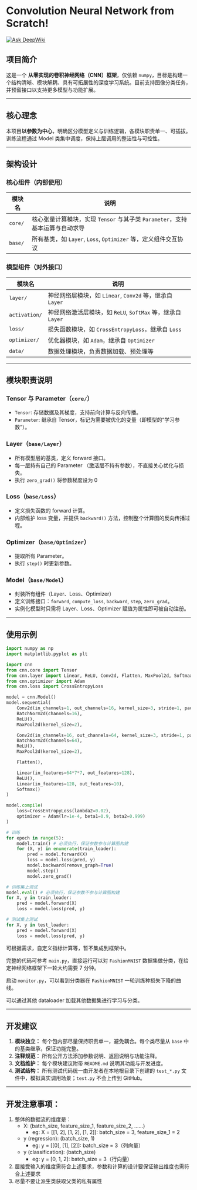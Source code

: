 # Convolution Neural Network from Scratch!
[![Ask DeepWiki](https://deepwiki.com/badge.svg)](https://deepwiki.com/Yishanka/CNN_from_scratch)

## 项目简介
这是一个 **从零实现的卷积神经网络（CNN）框架**，仅依赖 `numpy`，目标是构建一个结构清晰、模块解耦、具有可拓展性的深度学习系统。目前支持图像分类任务，并预留接口以支持更多模型与功能扩展。

---

## 核心理念

本项目**以参数为中心**，明确区分模型定义与训练逻辑，各模块职责单一、可插拔。训练流程通过 Model 类集中调度，保持上层调用的整洁性与可控性。

---

## 架构设计

### 核心组件（内部使用）
| 模块名 | 说明 |
|--------|------|
| `core/` | 核心张量计算模块，实现 `Tensor` 与其子类 `Parameter`，支持基本运算与自动求导 |
| `base/` | 所有基类，如 `Layer`, `Loss`, `Optimizer` 等，定义组件交互协议 |

### 模型组件（对外接口）
| 模块名 | 说明 |
|--------|------|
| `layer/` | 神经网络层模块，如 `Linear`, `Conv2d` 等，继承自 `Layer` |
| `activation/` | 神经网络激活层模块，如 `ReLU`, `SoftMax` 等，继承自 `Layer` |
| `loss/` | 损失函数模块，如 `CrossEntropyLoss`，继承自 `Loss` |
| `optimizer/` | 优化器模块，如 `Adam`，继承自 `Optimizer` |
| `data/` | 数据处理模块，负责数据加载、预处理等 |

---

## 模块职责说明

### Tensor 与 Parameter（`core/`）
- `Tensor`: 存储数据及其梯度，支持前向计算与反向传播。
- `Parameter`: 继承自 Tensor，标记为需要被优化的变量（即模型的“学习参数”）。

### Layer（`base/Layer`）
- 所有模型层的基类，定义 forward 接口。
- 每一层持有自己的 Parameter （激活层不持有参数），不直接关心优化与损失。
- 执行 `zero_grad()` 将参数梯度设为 0

### Loss（`base/Loss`）
- 定义损失函数的 forward 计算。
- 内部维护 loss 变量，并提供 `backward()` 方法，控制整个计算图的反向传播过程。

### Optimizer（`base/Optimizer`）
- 提取所有 Parameter。
- 执行 `step()` 时更新参数。

### Model（`base/Model`）
- 封装所有组件（Layer、Loss、Optimizer）
- 定义训练接口：`forward`, `compute_loss`, `backward`, `step`, `zero_grad`。
- 实例化模型时只需将 Layer、Loss、Optimizer 赋值为属性即可被自动注册。

---

## 使用示例
```python
import numpy as np
import matplotlib.pyplot as plt

import cnn
from cnn.core import Tensor
from cnn.layer import Linear, ReLU, Conv2d, Flatten, MaxPool2d, Softmax, BatchNorm2d
from cnn.optimizer import Adam
from cnn.loss import CrossEntropyLoss

model = cnn.Model()
model.sequential(
    Conv2d(in_channels=1, out_channels=16, kernel_size=3, stride=1, padding=1),
    BatchNorm2d(channels=16),
    ReLU(),
    MaxPool2d(kernel_size=2),

    Conv2d(in_channels=16, out_channels=64, kernel_size=3, stride=1, padding=1),
    BatchNorm2d(channels=64),
    ReLU(),
    MaxPool2d(kernel_size=2),

    Flatten(),

    Linear(in_features=64*7*7, out_features=128),
    ReLU(),
    Linear(in_features=128, out_features=10),
    Softmax()
)

model.compile(
    loss=CrossEntropyLoss(lambda2=0.02),
    optimizer = Adam(lr=1e-4, beta1=0.9, beta2=0.999)
)

# 训练
for epoch in range(5):
    model.train() # 必须执行，保证参数参与计算图构建
    for (X, y) in enumerate(train_loader):
        pred = model.forward(X) 
        loss = model.loss(pred, y)
        model.backward(remove_graph=True)
        model.step()
        model.zero_grad()

# 训练集上测试
model.eval() # 必须执行，保证参数不参与计算图构建
for X, y in train_loader:
    pred = model.forward(X)
    loss = model.loss(pred, y)

# 测试集上测试
for X, y in test_loader:
    pred = model.forward(X)
    loss = model.loss(pred, y)
```
可根据需求，自定义指标计算等，暂不集成到框架中。

完整的代码可参考 `main.py`，直接运行可以对 `FashionMNIST` 数据集做分类，在给定神经网络框架下一轮大约需要 7 分钟。

启动 `monitor.py`，可以看到分类器在 `FashionMNIST` 一轮训练种损失下降的曲线。

可以通过其他 dataloader 加载其他数据集进行学习与分类。

---

## 开发建议

1. **模块独立：** 每个包内部尽量保持职责单一，避免耦合。每个类尽量从 `base` 中的基类继承，保证功能完整。
2. **注释规范：** 所有公开方法添加参数说明、返回说明与功能注释。
3. **文档维护：** 每个模块建议附带 `README.md` 说明其功能与开发进度。
4. **测试结构：** 所有测试代码统一由开发者在本地根目录下创建的 `test_*.py` 文件中，模拟真实调用场景；`test.py` 不会上传到 GitHub。

---

## 开发注意事项：
1. 整体的数据流的维度是：
    - X: (batch_size, feature_size_1, feature_size_2, ......)
        - eg: X = \[[1, 2], [1, 2], [1, 2]]: batch_size = 3, feature_size_1 = 2
    - y (regression): (batch_size, 1)
        - eg: y = \[[0], [1], [2]]: batch_size = 3（列向量）
    - y (classification): (batch_size)
        - eg: y = [0, 1, 2]: batch_size = 3（行向量）
2. 层接受输入的维度需符合上述要求，参数和计算的设计要保证输出维度也需符合上述要求
3. 尽量不要让派生类获取父类的私有属性